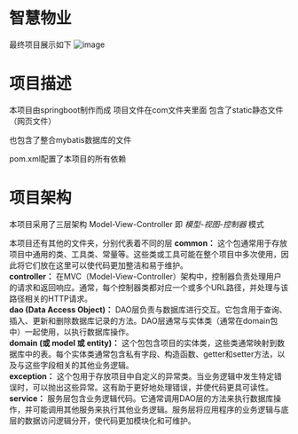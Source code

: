 # 智慧物业
最终项目展示如下
![image](https://github.com/a2433616623/Smart-property/assets/85396953/9d8cec57-2e31-4848-a184-bf98eac0742c)

# 项目描述
本项目由springboot制作而成
项目文件在com文件夹里面
包含了static静态文件（网页文件）

也包含了整合mybatis数据库的文件

pom.xml配置了本项目的所有依赖

# 项目架构
本项目采用了三层架构
Model-View-Controller 即 _模型-视图-控制器_ 模式

本项目还有其他的文件夹，分别代表着不同的层
**common：**
这个包通常用于存放项目中通用的类、工具类、常量等。这些类或工具可能在整个项目中多次使用，因此将它们放在这里可以使代码更加整洁和易于维护。
<br>
**controller：**
在MVC（Model-View-Controller）架构中，控制器负责处理用户的请求和返回响应。通常，每个控制器类都对应一个或多个URL路径，并处理与该路径相关的HTTP请求。
<br>
**dao (Data Access Object)：**
DAO层负责与数据库进行交互。它包含用于查询、插入、更新和删除数据库记录的方法。DAO层通常与实体类（通常在domain包中）一起使用，以执行数据库操作。
<br>
**domain (或 model 或 entity)：**
这个包包含项目的实体类，这些类通常映射到数据库中的表。每个实体类通常包含私有字段、构造函数、getter和setter方法，以及与这些字段相关的其他业务逻辑。
<br>
**exception：**
这个包用于存放项目中自定义的异常类。当业务逻辑中发生特定错误时，可以抛出这些异常。这有助于更好地处理错误，并使代码更具可读性。
<br>
**service：**
服务层包含业务逻辑代码。它通常调用DAO层的方法来执行数据库操作，并可能调用其他服务来执行其他业务逻辑。服务层将应用程序的业务逻辑与底层的数据访问逻辑分开，使代码更加模块化和可维护。
